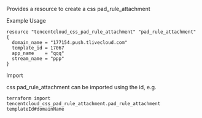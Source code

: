 Provides a resource to create a css pad_rule_attachment

Example Usage

```hcl
resource "tencentcloud_css_pad_rule_attachment" "pad_rule_attachment" {
  domain_name = "177154.push.tlivecloud.com"
  template_id = 17067
  app_name    = "qqq"
  stream_name = "ppp"
}
```

Import

css pad_rule_attachment can be imported using the id, e.g.

```
terraform import tencentcloud_css_pad_rule_attachment.pad_rule_attachment templateId#domainName
```
